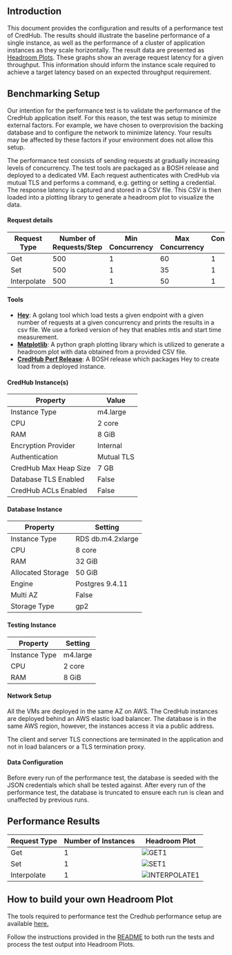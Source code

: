 ## Introduction

This document provides the configuration and results of a performance test of CredHub. The results should illustrate the baseline performance of a single instance, as well as the performance of a cluster of application instances as they scale horizontally. The result data are presented as [Headroom Plots][1]. These graphs show an average request latency for a given throughput. This information should inform the instance scale required to achieve a target latency based on an expected throughput requirement. 

[1]:https://github.com/adrianco/headroom-plot

## Benchmarking Setup 

Our intention for the performance test is to validate the performance of the CredHub application itself. For this reason, the test was setup to minimize external factors. For example, we have chosen to overprovision the backing database and to configure the network to minimize latency. Your results may be affected by these factors if your environment does not allow this setup. 

The performance test consists of sending requests at gradually increasing levels of concurrency. The test tools are packaged as a BOSH release and deployed to a dedicated VM. Each request authenticates with CredHub via mutual TLS and performs a command, e.g. getting or setting a credential. The response latency is captured and stored in a CSV file. This CSV is then loaded into a plotting library to generate a headroom plot to visualize the data.


#### Request details 

| Request Type |  Number of Requests/Step | Min Concurrency | Max Concurrency | Concurrency Step |
|------|-----|------|-------|-------|
| Get |  500 | 1 | 60 | 1 |
| Set | 500 | 1 | 35 | 1 | 
| Interpolate | 500 | 1 | 50 | 1 |

#### Tools

* **[Hey][2]**: A golang tool which load tests a given endpoint with a given number of requests at a given concurrency and prints the results in a csv file. We use a forked version of hey that enables mtls and start time measurement.
* **[Matplotlib][3]**: A python graph plotting library which is utilized to generate a headroom plot with data obtained from a provided CSV file.
* **[CredHub Perf Release][4]**: A BOSH release which packages Hey to create load from a deployed instance. 

[2]:https://github.com/cf-routing/hey
[3]:https://github.com/matplotlib/matplotlib
[4]:https://github.com/cloudfoundry-incubator/credhub-perf-release

#### CredHub Instance(s)

| Property              | Value      | 
|-----------------------|------------|
| Instance Type         | m4.large   |
| CPU                   | 2 core     |
| RAM                   | 8 GiB      |
| Encryption Provider   | Internal   |
| Authentication        | Mutual TLS |
| CredHub Max Heap Size | 7 GB       |
| Database TLS Enabled  | False      |
| CredHub ACLs Enabled  | False      |


#### Database Instance

| Property          | Setting           |
|-------------------|-------------------|
| Instance Type     | RDS db.m4.2xlarge |
| CPU               | 8 core            |
| RAM               | 32 GiB            |
| Allocated Storage | 50 GiB            |
| Engine            | Postgres 9.4.11   |
| Multi AZ          | False             |
| Storage Type      | gp2               |


#### Testing Instance

| Property          | Setting  |
|-------------------|----------|
| Instance Type     | m4.large |
| CPU               | 2 core   |
| RAM               | 8 GiB    |

#### Network Setup

All the VMs are deployed in the same AZ on AWS. The CredHub instances are deployed behind an AWS elastic load balancer. The database is in the same AWS region, however, the instances access it via a public address.  

The client and server TLS connections are terminated in the application and not in load balancers or a TLS termination proxy.

#### Data Configuration

Before every run of the performance test, the database is seeded with the JSON credentials which shall be tested against.
After every run of the performance test, the database is truncated to ensure each run is clean and unaffected by previous runs.

## Performance Results

| Request Type |  Number of Instances | Headroom Plot |
|------|-----|------|
| Get |  1 | ![GET1](https://github.com/cloudfoundry-incubator/credhub/blob/master/images/GET_1_instance.png) |
| Set |  1 | ![SET1](https://github.com/cloudfoundry-incubator/credhub/blob/master/images/SET_1_instance.png) |
| Interpolate |  1 | ![INTERPOLATE1](https://github.com/cloudfoundry-incubator/credhub/blob/master/images/INTERPOLATE_1_instance.png) |


## How to build your own Headroom Plot

The tools required to performance test the Credhub performance setup are available [here.](https://github.com/cloudfoundry-incubator/credhub-perf-release)

Follow the instructions provided in the [README](https://github.com/cloudfoundry-incubator/credhub-performance/blob/master/README.md) to both run the tests and process the test output into Headroom Plots. 
